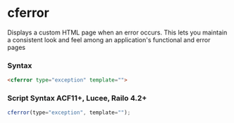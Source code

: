 # cferror

Displays a custom HTML page when an error occurs. This lets
 you maintain a consistent look and feel among an application's
 functional and error pages

### Syntax

```html
<cferror type="exception" template="">
```

### Script Syntax ACF11+, Lucee, Railo 4.2+

```javascript
cferror(type="exception", template="");
```
